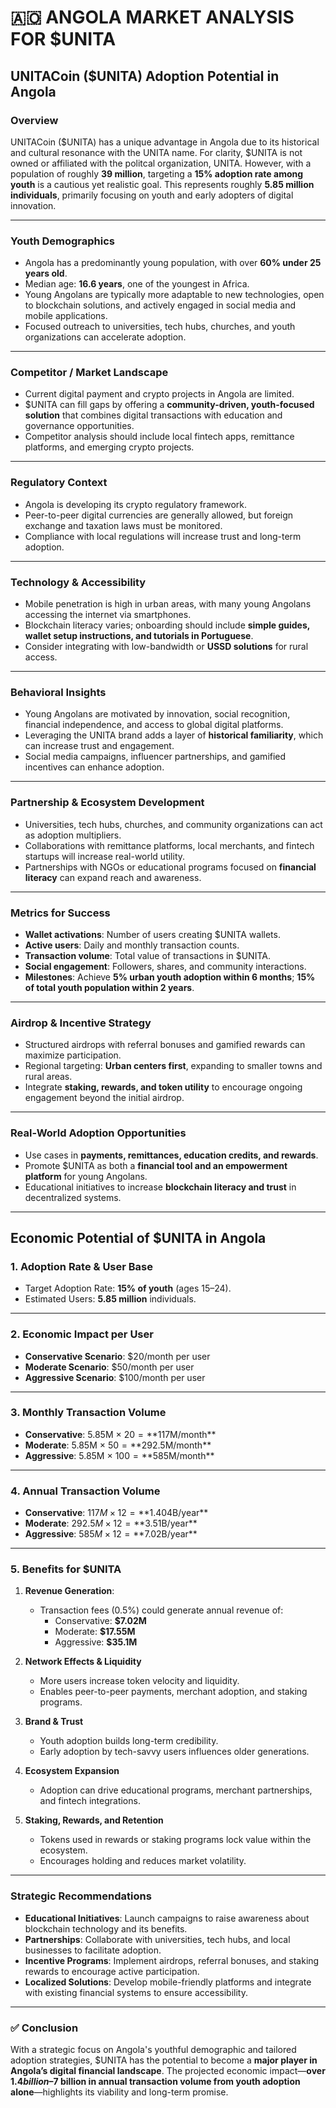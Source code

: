 # 🇦🇴 ANGOLA MARKET ANALYSIS FOR $UNITA

## UNITACoin ($UNITA) Adoption Potential in Angola

### Overview

UNITACoin ($UNITA) has a unique advantage in Angola due to its historical and cultural resonance with the UNITA name. For clarity, $UNITA is not owned or affiliated with the politcal organization, UNITA. However, with a population of roughly **39 million**, targeting a **15% adoption rate among youth** is a cautious yet realistic goal. This represents roughly **5.85 million individuals**, primarily focusing on youth and early adopters of digital innovation.

----------

### Youth Demographics

-   Angola has a predominantly young population, with over **60% under 25 years old**.
-   Median age: **16.6 years**, one of the youngest in Africa.
-   Young Angolans are typically more adaptable to new technologies, open to blockchain solutions, and actively engaged in social media and mobile applications.
-   Focused outreach to universities, tech hubs, churches, and youth organizations can accelerate adoption.

----------

### Competitor / Market Landscape

-   Current digital payment and crypto projects in Angola are limited.
-   $UNITA can fill gaps by offering a **community-driven, youth-focused solution** that combines digital transactions with education and governance opportunities.
-   Competitor analysis should include local fintech apps, remittance platforms, and emerging crypto projects.

----------

### Regulatory Context

-   Angola is developing its crypto regulatory framework.
-   Peer-to-peer digital currencies are generally allowed, but foreign exchange and taxation laws must be monitored.
-   Compliance with local regulations will increase trust and long-term adoption.

----------

### Technology & Accessibility

-   Mobile penetration is high in urban areas, with many young Angolans accessing the internet via smartphones.
-   Blockchain literacy varies; onboarding should include **simple guides, wallet setup instructions, and tutorials in Portuguese**.
-   Consider integrating with low-bandwidth or **USSD solutions** for rural access.

----------

### Behavioral Insights

-   Young Angolans are motivated by innovation, social recognition, financial independence, and access to global digital platforms.
-   Leveraging the UNITA brand adds a layer of **historical familiarity**, which can increase trust and engagement.
-   Social media campaigns, influencer partnerships, and gamified incentives can enhance adoption.

----------

### Partnership & Ecosystem Development

-   Universities, tech hubs, churches, and community organizations can act as adoption multipliers.
-   Collaborations with remittance platforms, local merchants, and fintech startups will increase real-world utility.
-   Partnerships with NGOs or educational programs focused on **financial literacy** can expand reach and awareness.

----------

### Metrics for Success

-   **Wallet activations**: Number of users creating $UNITA wallets.
-   **Active users**: Daily and monthly transaction counts.
-   **Transaction volume**: Total value of transactions in $UNITA.
-   **Social engagement**: Followers, shares, and community interactions.
-   **Milestones**: Achieve **5% urban youth adoption within 6 months**; **15% of total youth population within 2 years**.

----------

### Airdrop & Incentive Strategy

-   Structured airdrops with referral bonuses and gamified rewards can maximize participation.
-   Regional targeting: **Urban centers first**, expanding to smaller towns and rural areas.
-   Integrate **staking, rewards, and token utility** to encourage ongoing engagement beyond the initial airdrop.

----------

### Real-World Adoption Opportunities

-   Use cases in **payments, remittances, education credits, and rewards**.
-   Promote $UNITA as both a **financial tool and an empowerment platform** for young Angolans.
-   Educational initiatives to increase **blockchain literacy and trust** in decentralized systems.

----------

## Economic Potential of $UNITA in Angola

### 1. Adoption Rate & User Base

-   Target Adoption Rate: **15% of youth** (ages 15–24).
-   Estimated Users: **5.85 million** individuals.

----------

### 2. Economic Impact per User

-   **Conservative Scenario**: $20/month per user
-   **Moderate Scenario**: $50/month per user
-   **Aggressive Scenario**: $100/month per user

----------

### 3. Monthly Transaction Volume

-   **Conservative**: 5.85M × $20 = **$117M/month**
-   **Moderate**: 5.85M × $50 = **$292.5M/month**
-   **Aggressive**: 5.85M × $100 = **$585M/month**

----------

### 4. Annual Transaction Volume

-   **Conservative**: $117M × 12 = **$1.404B/year**
-   **Moderate**: $292.5M × 12 = **$3.51B/year**
-   **Aggressive**: $585M × 12 = **$7.02B/year**

----------

### 5. Benefits for $UNITA

1.  **Revenue Generation**:
    
    -   Transaction fees (0.5%) could generate annual revenue of:
        -   Conservative: **$7.02M**
        -   Moderate: **$17.55M**
        -   Aggressive: **$35.1M**
2.  **Network Effects & Liquidity**
    
    -   More users increase token velocity and liquidity.
    -   Enables peer-to-peer payments, merchant adoption, and staking programs.
3.  **Brand & Trust**
    
    -   Youth adoption builds long-term credibility.
    -   Early adoption by tech-savvy users influences older generations.
4.  **Ecosystem Expansion**
    
    -   Adoption can drive educational programs, merchant partnerships, and fintech integrations.
5.  **Staking, Rewards, and Retention**
    
    -   Tokens used in rewards or staking programs lock value within the ecosystem.
    -   Encourages holding and reduces market volatility.

----------

### Strategic Recommendations

-   **Educational Initiatives**: Launch campaigns to raise awareness about blockchain technology and its benefits.
-   **Partnerships**: Collaborate with universities, tech hubs, and local businesses to facilitate adoption.
-   **Incentive Programs**: Implement airdrops, referral bonuses, and staking rewards to encourage active participation.
-   **Localized Solutions**: Develop mobile-friendly platforms and integrate with existing financial systems to ensure accessibility.

----------

### ✅ Conclusion

With a strategic focus on Angola's youthful demographic and tailored adoption strategies, $UNITA has the potential to become a **major player in Angola’s digital financial landscape**. The projected economic impact—**over $1.4 billion –$7 billion in annual transaction volume from youth adoption alone**—highlights its viability and long-term promise.
